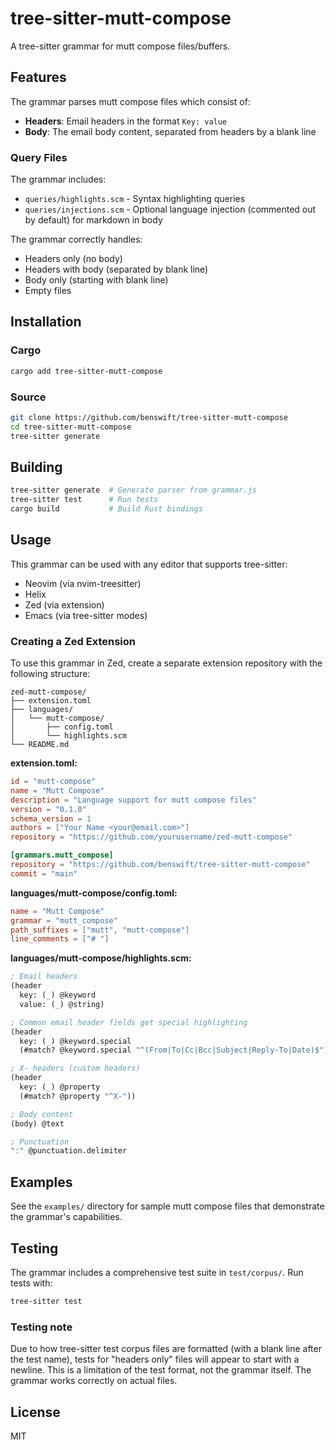 # tree-sitter-mutt-compose

A tree-sitter grammar for mutt compose files/buffers.

## Features

The grammar parses mutt compose files which consist of:
- **Headers**: Email headers in the format `Key: value`
- **Body**: The email body content, separated from headers by a blank line

### Query Files

The grammar includes:
- `queries/highlights.scm` - Syntax highlighting queries
- `queries/injections.scm` - Optional language injection (commented out by default) for markdown in body

The grammar correctly handles:
- Headers only (no body)
- Headers with body (separated by blank line)
- Body only (starting with blank line)
- Empty files

## Installation

### Cargo

```bash
cargo add tree-sitter-mutt-compose
```

### Source

```bash
git clone https://github.com/benswift/tree-sitter-mutt-compose
cd tree-sitter-mutt-compose
tree-sitter generate
```

## Building

```bash
tree-sitter generate  # Generate parser from grammar.js
tree-sitter test      # Run tests
cargo build           # Build Rust bindings
```

## Usage

This grammar can be used with any editor that supports tree-sitter:
- Neovim (via nvim-treesitter)
- Helix
- Zed (via extension)
- Emacs (via tree-sitter modes)

### Creating a Zed Extension

To use this grammar in Zed, create a separate extension repository with the following structure:

```
zed-mutt-compose/
├── extension.toml
├── languages/
│   └── mutt-compose/
│       ├── config.toml
│       └── highlights.scm
└── README.md
```

**extension.toml:**
```toml
id = "mutt-compose"
name = "Mutt Compose"
description = "Language support for mutt compose files"
version = "0.1.0"
schema_version = 1
authors = ["Your Name <your@email.com>"]
repository = "https://github.com/yourusername/zed-mutt-compose"

[grammars.mutt_compose]
repository = "https://github.com/benswift/tree-sitter-mutt-compose"
commit = "main"
```

**languages/mutt-compose/config.toml:**
```toml
name = "Mutt Compose"
grammar = "mutt_compose"
path_suffixes = ["mutt", "mutt-compose"]
line_comments = ["# "]
```

**languages/mutt-compose/highlights.scm:**
```scheme
; Email headers
(header
  key: (_) @keyword
  value: (_) @string)

; Common email header fields get special highlighting
(header
  key: (_) @keyword.special
  (#match? @keyword.special "^(From|To|Cc|Bcc|Subject|Reply-To|Date)$"))

; X- headers (custom headers)
(header
  key: (_) @property
  (#match? @property "^X-"))

; Body content
(body) @text

; Punctuation
":" @punctuation.delimiter
```

## Examples

See the `examples/` directory for sample mutt compose files that demonstrate the grammar's capabilities.

## Testing

The grammar includes a comprehensive test suite in `test/corpus/`. Run tests with:

```bash
tree-sitter test
```

### Testing note

Due to how tree-sitter test corpus files are formatted (with a blank line after the test name), tests for "headers only" files will appear to start with a newline. This is a limitation of the test format, not the grammar itself. The grammar works correctly on actual files.

## License

MIT